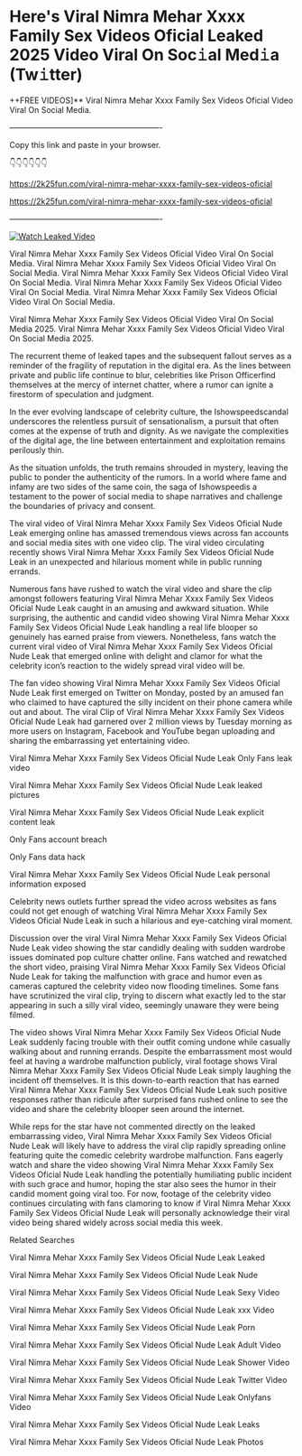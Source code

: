 # Here's ️Viral Nimra Mehar Xxxx Family Sex Videos Oficial Leaked 2025 Video Viral On Soc𝚒al Med𝚒a (Tw𝚒tter)

++FREE VIDEOS]** ️Viral Nimra Mehar Xxxx Family Sex Videos Oficial Video Viral On Social Media.

———————————————————-

Copy this link and paste in your browser.

👇👇👇👇👇👇

https://2k25fun.com/️viral-nimra-mehar-xxxx-family-sex-videos-oficial

https://2k25fun.com/️viral-nimra-mehar-xxxx-family-sex-videos-oficial

———————————————————-

[![Watch Leaked Video](https://miro.medium.com/v2/resize:fit:828/format:webp/1*cilzJN44JGOrTw9NJCrNHA.gif "Watch Leaked Video")](https://2k25fun.com/️viral-nimra-mehar-xxxx-family-sex-videos-oficial)

️Viral Nimra Mehar Xxxx Family Sex Videos Oficial Video Viral On Social Media. ️Viral Nimra Mehar Xxxx Family Sex Videos Oficial Video Viral On Social Media. ️Viral Nimra Mehar Xxxx Family Sex Videos Oficial Video Viral On Social Media. ️Viral Nimra Mehar Xxxx Family Sex Videos Oficial Video Viral On Social Media. ️Viral Nimra Mehar Xxxx Family Sex Videos Oficial Video Viral On Social Media.

️Viral Nimra Mehar Xxxx Family Sex Videos Oficial Video Viral On Social Media 2025. ️Viral Nimra Mehar Xxxx Family Sex Videos Oficial Video Viral On Social Media 2025.

The recurrent theme of leaked tapes and the subsequent fallout serves as a reminder of the fragility of reputation in the digital era. As the lines between private and public life continue to blur, celebrities like Prison Officerfind themselves at the mercy of internet chatter, where a rumor can ignite a firestorm of speculation and judgment.

In the ever evolving landscape of celebrity culture, the Ishowspeedscandal underscores the relentless pursuit of sensationalism, a pursuit that often comes at the expense of truth and dignity. As we navigate the complexities of the digital age, the line between entertainment and exploitation remains perilously thin.

As the situation unfolds, the truth remains shrouded in mystery, leaving the public to ponder the authenticity of the rumors. In a world where fame and infamy are two sides of the same coin, the saga of Ishowspeedis a testament to the power of social media to shape narratives and challenge the boundaries of privacy and consent.

The viral video of ️Viral Nimra Mehar Xxxx Family Sex Videos Oficial Nude Leak emerging online has amassed tremendous views across fan accounts and social media sites with one video clip. The viral video circulating recently shows ️Viral Nimra Mehar Xxxx Family Sex Videos Oficial Nude Leak in an unexpected and hilarious moment while in public running errands.

Numerous fans have rushed to watch the viral video and share the clip amongst followers featuring ️Viral Nimra Mehar Xxxx Family Sex Videos Oficial Nude Leak caught in an amusing and awkward situation. While surprising, the authentic and candid video showing ️Viral Nimra Mehar Xxxx Family Sex Videos Oficial Nude Leak handling a real life blooper so genuinely has earned praise from viewers. Nonetheless, fans watch the current viral video of ️Viral Nimra Mehar Xxxx Family Sex Videos Oficial Nude Leak that emerged online with delight and clamor for what the celebrity icon’s reaction to the widely spread viral video will be.

The fan video showing ️Viral Nimra Mehar Xxxx Family Sex Videos Oficial Nude Leak first emerged on Twitter on Monday, posted by an amused fan who claimed to have captured the silly incident on their phone camera while out and about. The viral Clip of ️Viral Nimra Mehar Xxxx Family Sex Videos Oficial Nude Leak had garnered over 2 million views by Tuesday morning as more users on Instagram, Facebook and YouTube began uploading and sharing the embarrassing yet entertaining video.

️Viral Nimra Mehar Xxxx Family Sex Videos Oficial Nude Leak Only Fans leak video

️Viral Nimra Mehar Xxxx Family Sex Videos Oficial Nude Leak leaked pictures

️Viral Nimra Mehar Xxxx Family Sex Videos Oficial Nude Leak explicit content leak

Only Fans account breach

Only Fans data hack

️Viral Nimra Mehar Xxxx Family Sex Videos Oficial Nude Leak personal information exposed

Celebrity news outlets further spread the video across websites as fans could not get enough of watching ️Viral Nimra Mehar Xxxx Family Sex Videos Oficial Nude Leak in such a hilarious and eye-catching viral moment.

Discussion over the viral ️Viral Nimra Mehar Xxxx Family Sex Videos Oficial Nude Leak video showing the star candidly dealing with sudden wardrobe issues dominated pop culture chatter online. Fans watched and rewatched the short video, praising ️Viral Nimra Mehar Xxxx Family Sex Videos Oficial Nude Leak for taking the malfunction with grace and humor even as cameras captured the celebrity video now flooding timelines. Some fans have scrutinized the viral clip, trying to discern what exactly led to the star appearing in such a silly viral video, seemingly unaware they were being filmed.

The video shows ️Viral Nimra Mehar Xxxx Family Sex Videos Oficial Nude Leak suddenly facing trouble with their outfit coming undone while casually walking about and running errands. Despite the embarrassment most would feel at having a wardrobe malfunction publicly, viral footage shows ️Viral Nimra Mehar Xxxx Family Sex Videos Oficial Nude Leak simply laughing the incident off themselves. It is this down-to-earth reaction that has earned ️Viral Nimra Mehar Xxxx Family Sex Videos Oficial Nude Leak such positive responses rather than ridicule after surprised fans rushed online to see the video and share the celebrity blooper seen around the internet.

While reps for the star have not commented directly on the leaked embarrassing video, ️Viral Nimra Mehar Xxxx Family Sex Videos Oficial Nude Leak will likely have to address the viral clip rapidly spreading online featuring quite the comedic celebrity wardrobe malfunction. Fans eagerly watch and share the video showing ️Viral Nimra Mehar Xxxx Family Sex Videos Oficial Nude Leak handling the potentially humiliating public incident with such grace and humor, hoping the star also sees the humor in their candid moment going viral too. For now, footage of the celebrity video continues circulating with fans clamoring to know if ️Viral Nimra Mehar Xxxx Family Sex Videos Oficial Nude Leak will personally acknowledge their viral video being shared widely across social media this week.

Related Searches

️Viral Nimra Mehar Xxxx Family Sex Videos Oficial Nude Leak Leaked

️Viral Nimra Mehar Xxxx Family Sex Videos Oficial Nude Leak Nude

️Viral Nimra Mehar Xxxx Family Sex Videos Oficial Nude Leak Sexy Video

️Viral Nimra Mehar Xxxx Family Sex Videos Oficial Nude Leak xxx Video

️Viral Nimra Mehar Xxxx Family Sex Videos Oficial Nude Leak Porn

️Viral Nimra Mehar Xxxx Family Sex Videos Oficial Nude Leak Adult Video

️Viral Nimra Mehar Xxxx Family Sex Videos Oficial Nude Leak Shower Video

️Viral Nimra Mehar Xxxx Family Sex Videos Oficial Nude Leak Twitter Video

️Viral Nimra Mehar Xxxx Family Sex Videos Oficial Nude Leak Onlyfans Video

️Viral Nimra Mehar Xxxx Family Sex Videos Oficial Nude Leak Leaks

️Viral Nimra Mehar Xxxx Family Sex Videos Oficial Nude Leak Photos